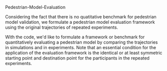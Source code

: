 Pedestrian-Model-Evaluation

Considering the fact that there is no quatitative benchmark for pedestrian model validation, we formulate a pedestrian model evaluation framework using the original trajectories of repeated experiments.

With the code, we'd like to formulate a framework or benchmark for quantitatively evaluating a pedestrian model by comparing the trajectories in simulations and in experiments. Note that an essential condition for the application of the evaluation framework is the identical or at least symmetric starting point and destination point for the participants in the repeated experiments.
